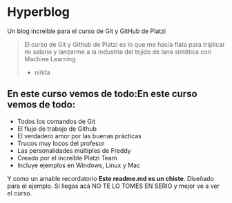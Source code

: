 # Hyperblog
Un blog increible para el curso de Git y GitHub de Platzi
> El curso de Git y Github de Platzi es lo que me hacía flata para triplicar mi salario y lanzarme a la industria del tejido de lana sintética con Machine Learning
> - niñita

## En este curso vemos de todo:En este curso vemos de todo:
* Todos los comandos de Git
* El flujo de trabajo de Github
* El verdadero amor por las buenas prácticas
* Trucos muy locos del profesor
* Las personalidades múltiples de Freddy
* Creado por el increíble Platzi Team
* Incluye ejemplos en Windows, Linux y Mac


Y como un amable recordatorio **Este readme.md es un chiste**. Diseñado para el ejemplo. Si llegas acá NO TE LO TOMES EN SERIO y mejor ve a ver el curso.

